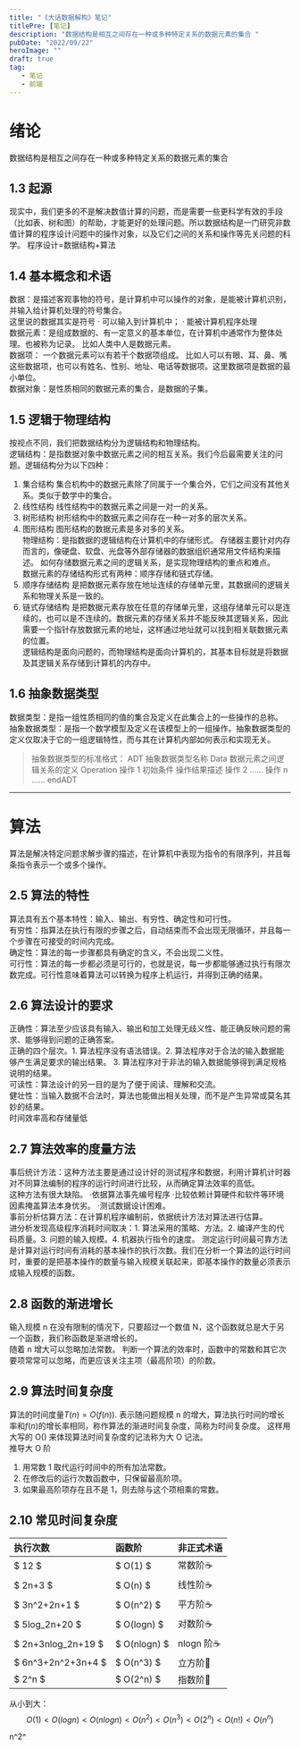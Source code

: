 ```yaml
---
title: "《大话数据解构》笔记"
titlePre: [笔记]
description: "数据结构是相互之间存在一种或多种特定关系的数据元素的集合 "
pubDate: "2022/09/22"
heroImage: ""
draft: true
tag: 
   - 笔记
   - 前端
---
```

# 绪论
数据结构是相互之间存在一种或多种特定关系的数据元素的集合  
## 1.3 起源
现实中，我们更多的不是解决数值计算的问题，而是需要一些更科学有效的手段（比如表、树和图）的帮助，才能更好的处理问题。所以数据结构是一门研究非数值计算的程序设计问题中的操作对象，以及它们之间的关系和操作等先关问题的科学。  程序设计=数据结构+算法  
## 1.4 基本概念和术语
数据：是描述客观事物的符号，是计算机中可以操作的对象，是能被计算机识别，并输入给计算机处理的符号集合。  
这里说的数据其实是符号 · 可以输入到计算机中； · 能被计算机程序处理  
数据元素：是组成数据的、有一定意义的基本单位，在计算机中通常作为整体处理。也被称为记录。 比如人类中人是数据元素。  
数据项： 一个数据元素可以有若干个数据项组成。 比如人可以有眼、耳、鼻、嘴这些数据项，也可以有姓名、性别、地址、电话等数据项。这里数据项是数据的最小单位。  
数据对象：是性质相同的数据元素的集合，是数据的子集。    
## 1.5 逻辑于物理结构
按视点不同，我们把数据结构分为逻辑结构和物理结构。  
逻辑结构：是指数据对象中数据元素之间的相互关系。我们今后最需要关注的问题。逻辑结构分为以下四种：  
1. 集合结构
   集合机构中的数据元素除了同属于一个集合外，它们之间没有其他关系。类似于数学中的集合。  
2. 线性结构
   线性结构中的数据元素之间是一对一的关系。  
3. 树形结构
   树形结构中的数据元素之间存在一种一对多的层次关系。
4. 图形结构
   图形结构的数据元素是多对多的关系。  
物理结构：是指数据的逻辑结构在计算机中的存储形式。 存储器主要针对内存而言的，像硬盘、软盘、光盘等外部存储器的数据组织通常用文件结构来描述。 如何存储数据元素之间的逻辑关系，是实现物理结构的重点和难点。  
数据元素的存储结构形式有两种：顺序存储和链式存储。  
1. 顺序存储结构
   是把数据元素存放在地址连续的存储单元里，其数据间的逻辑关系和物理关系是一致的。  
2. 链式存储结构
   是把数据元素存放在任意的存储单元里，这组存储单元可以是连续的，也可以是不连续的。数据元素的存储关系并不能反映其逻辑关系，因此需要一个指针存放数据元素的地址，这样通过地址就可以找到相关联数据元素的位置。  
逻辑结构是面向问题的，而物理结构是面向计算机的，其基本目标就是将数据及其逻辑关系存储到计算机的内存中。  
## 1.6 抽象数据类型  
数据类型：是指一组性质相同的值的集合及定义在此集合上的一些操作的总称。  
抽象数据类型：是指一个数学模型及定义在该模型上的一组操作。抽象数据类型的定义仅取决于它的一组逻辑特性，而与其在计算机内部如何表示和实现无关。  
> 抽象数据类型的标准格式：
> ADT
>   抽象数据类型名称
> Data
>   数据元素之间逻辑关系的定义
> Operation
>   操作 1
>     初始条件
>     操作结果描述
>   操作 2
>     ......
>   操作 n
>     ......
> endADT
-------
# 算法
算法是解决特定问题求解步骤的描述，在计算机中表现为指令的有限序列，并且每条指令表示一个或多个操作。  
## 2.5 算法的特性
算法具有五个基本特性：输入、输出、有穷性、确定性和可行性。  
有穷性：指算法在执行有限的步骤之后，自动结束而不会出现无限循环，并且每一个步骤在可接受的时间内完成。  
确定性：算法的每一步骤都具有确定的含义，不会出现二义性。  
可行性：算法的每一步都必须是可行的，也就是说，每一步都能够通过执行有限次数完成。可行性意味着算法可以转换为程序上机运行，并得到正确的结果。  
## 2.6 算法设计的要求
正确性：算法至少应该具有输入、输出和加工处理无歧义性、能正确反映问题的需求、能够得到问题的正确答案。  
正确的四个层次。1. 算法程序没有语法错误。2. 算法程序对于合法的输入数据能够产生满足要求的输出结果。 3. 算法程序对于非法的输入数据能够得到满足规格说明的结果。  
可读性：算法设计的另一目的是为了便于阅读、理解和交流。  
健壮性：当输入数据不合法时，算法也能做出相关处理，而不是产生异常或莫名其妙的结果。  
时间效率高和存储量低  
## 2.7 算法效率的度量方法
事后统计方法：这种方法主要是通过设计好的测试程序和数据，利用计算机计时器对不同算法编制的程序的运行时间进行比较，从而确定算法效率的高低。  
这种方法有很大缺陷。 ·依据算法事先编号程序 ·比较依赖计算硬件和软件等环境因素掩盖算法本身优劣。 ·测试数据设计困难。  
事前分析估算方法：在计算机程序编制前，依据统计方法对算法进行估算。   
进分析发现高级程序消耗时间取决：1. 算法采用的策略、方法。2. 编译产生的代码质量。3. 问题的输入规模。4. 机器执行指令的速度。 
测定运行时间最可靠方法是计算对运行时间有消耗的基本操作的执行次数。我们在分析一个算法的运行时间时，重要的是把基本操作的数量与输入规模关联起来，即基本操作的数量必须表示成输入规模的函数。  
## 2.8 函数的渐进增长
输入规模 n 在没有限制的情况下，只要超过一个数值 N，这个函数就总是大于另一个函数，我们称函数是渐进增长的。  
随着 n 增大可以忽略加法常数。 判断一个算法的效率时，函数中的常数和其它次要项常常可以忽略，而更应该关注主项（最高阶项）的阶数。 
## 2.9 算法时间复杂度
算法的时间度量$T(n)=O(f(n))$. 表示随问题规模 n 的增大，算法执行时间的增长率和$f(n)$的增长率相同，称作算法的渐进时间复杂度，简称为时间复杂度。 这样用大写的 O() 来体现算法时间复杂度的记法称为大 O 记法。  
推导大 O 阶
1. 用常数 1 取代运行时间中的所有加法常数。
2. 在修改后的运行次数函数中，只保留最高阶项。
3. 如果最高阶项存在且不是 1，则去除与这个项相乘的常数。 
## 2.10 常见时间复杂度  

执行次数 | 函数阶 | 非正式术语 
:-|:-|:-
$ 12 $ | $ O(1) $ | 常数阶☕
$ 2n+3 $ | $ O(n) $ | 线性阶☕
$ 3n^2+2n+1 $ | $ O(n^2) $ | 平方阶☕
$ 5log_2n+20 $ | $ O(logn) $ | 对数阶☕
$ 2n+3nlog_2n+19 $ | $ O(nlogn) $ | nlogn 阶☕
$ 6n^3+2n^2+3n+4 $ | $ O(n^3) $ | 立方阶🧊
$ 2^n $ | $ O(2^n) $ | 指数阶🧊

从小到大：
$$
O(1)<O(logn)<O(nlogn)<O(n^2)<O(n^3)<O(2^n)<O(n!)<O(n^n) 
$$

n^2^
